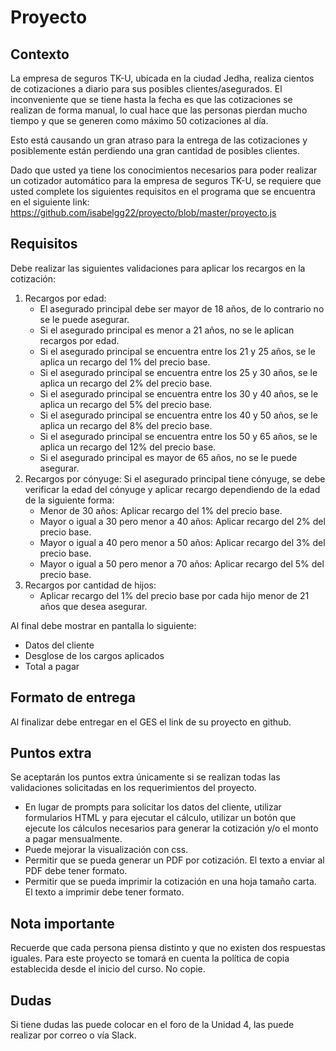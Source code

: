 # Proyecto #

## Contexto ##
La empresa de seguros TK-U, ubicada en la ciudad Jedha, realiza cientos de cotizaciones a diario para sus posibles clientes/asegurados.  El inconveniente que se tiene hasta la fecha es que las cotizaciones se realizan de forma manual, lo cual hace que las personas pierdan mucho tiempo y que se generen como máximo 50 cotizaciones al día.

Esto está causando un gran atraso para la entrega de las cotizaciones y posiblemente están perdiendo una gran cantidad de posibles clientes.

Dado que usted ya tiene los conocimientos necesarios para poder realizar un cotizador automático para la empresa de seguros TK-U, se requiere que usted complete los siguientes requisitos en el programa que se encuentra en el siguiente link: https://github.com/isabelgg22/proyecto/blob/master/proyecto.js

## Requisitos ##

Debe realizar las siguientes validaciones para aplicar los recargos en la cotización:

1.	Recargos por edad:
    *	El asegurado principal debe ser mayor de 18 años, de lo contrario no se le puede asegurar.
    *	Si el asegurado principal es menor a 21 años, no se le aplican recargos por edad.
    *	Si el asegurado principal se encuentra entre los 21 y 25 años, se le aplica un recargo del 1% del precio base.
    *	Si el asegurado principal se encuentra entre los 25 y 30 años, se le aplica un recargo del 2% del precio base.
    *	Si el asegurado principal se encuentra entre los 30 y 40 años, se le aplica un recargo del 5% del precio base.
    *	Si el asegurado principal se encuentra entre los 40 y 50 años, se le aplica un recargo del 8% del precio base.
    *	Si el asegurado principal se encuentra entre los 50 y 65 años, se le aplica un recargo del 12% del precio base.
    *	Si el asegurado principal es mayor de 65 años, no se le puede asegurar.
2. Recargos por cónyuge: Si el asegurado principal tiene cónyuge, se debe verificar la edad del cónyuge y aplicar recargo dependiendo de la edad de la siguiente forma:
    *	Menor de 30 años: Aplicar recargo del 1% del precio base.
    *	Mayor o igual a 30 pero menor a 40 años: Aplicar recargo del 2% del precio base.
    *	Mayor o igual a 40 pero menor a 50 años: Aplicar recargo del 3% del precio base.
    *	Mayor o igual a 50 pero menor a 70 años: Aplicar recargo del 5% del precio base.
3. Recargos por cantidad de hijos:
    * Aplicar recargo del 1% del precio base por cada hijo menor de 21 años que desea asegurar.

Al final debe mostrar en pantalla lo siguiente:
*	Datos del cliente
*	Desglose de los cargos aplicados
*	Total a pagar

## Formato de entrega ##
Al finalizar debe entregar en el GES el link de su proyecto en github.

## Puntos extra ##
Se aceptarán los puntos extra únicamente si se realizan todas las validaciones solicitadas en los requerimientos del proyecto.

* En lugar de prompts para solicitar los datos del cliente, utilizar formularios HTML y para ejecutar el cálculo, utilizar un botón que ejecute los cálculos necesarios para generar la cotización y/o el monto a pagar mensualmente.
* Puede mejorar la visualización con css.
* Permitir que se pueda generar un PDF por cotización. El texto a enviar al PDF debe tener formato.
* Permitir que se pueda imprimir la cotización en una hoja tamaño carta. El texto a imprimir debe tener formato.

## Nota importante ##
Recuerde que cada persona piensa distinto y que no existen dos respuestas iguales. Para este proyecto se tomará en cuenta la política de copia establecida desde el inicio del curso. No copie.

## Dudas ##
Si tiene dudas las puede colocar en el foro de la Unidad 4, las puede realizar por correo o vía Slack.
